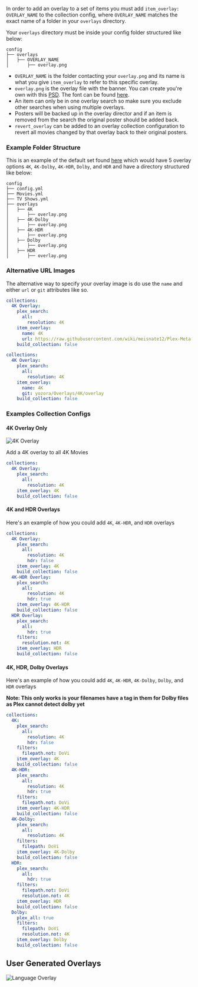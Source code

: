 In order to add an overlay to a set of items you must add `item_overlay: OVERLAY_NAME` to the collection config, where `OVERLAY_NAME` matches the exact name of a folder in your `overlays` directory.

Your `overlays` directory must be inside your config folder structured like below:

```
config
├── overlays
│   ├── OVERLAY_NAME
│       ├── overlay.png
```

* `OVERLAY_NAME` is the folder contacting your `overlay.png` and its name is what you give `item_overlay` to refer to this specific overlay.
* `overlay.png` is the overlay file with the banner. You can create you're own with this [PSD](https://github.com/meisnate12/Plex-Meta-Manager/blob/master/overlays.psd). The font can be found [here](https://www.dafontfree.net/freefonts-eurostile-extended-f123859.htm).
* An item can only be in one overlay search so make sure you exclude other searches when using multiple overlays.
* Posters will be backed up in the overlay director and if an item is removed from the search the original poster should be added back.
* `revert_overlay` can be added to an overlay collection configuration to revert all movies changed by that overlay back to their original posters. 

### Example Folder Structure

This is an example of the default set found [here](https://github.com/meisnate12/Plex-Meta-Manager/tree/master/config/overlays) which would have 5 overlay options `4K`, `4K-Dolby`, `4K-HDR`, `Dolby`, and `HDR` and have a directory structured like below:

```
config
├── config.yml
├── Movies.yml
├── TV Shows.yml
├── overlays
│   ├── 4K
│       ├── overlay.png
│   ├── 4K-Dolby
│       ├── overlay.png
│   ├── 4K-HDR
│       ├── overlay.png
│   ├── Dolby
│       ├── overlay.png
│   ├── HDR
│       ├── overlay.png
```

### Alternative URL Images
The alternative way to specify your overlay image is do use the `name` and either `url` or `git` attributes like so.

```yaml
collections:
  4K Overlay:
    plex_search:
      all:
        resolution: 4K
    item_overlay: 
      name: 4K
      url: https://raw.githubusercontent.com/wiki/meisnate12/Plex-Meta-Manager/overlay.png
    build_collection: false
```

```yaml
collections:
  4K Overlay:
    plex_search:
      all:
        resolution: 4K
    item_overlay: 
      name: 4K
      git: yozora/Overlays/4K/overlay
    build_collection: false
```

### Examples Collection Configs

#### 4K Overlay Only 

![4K Overlay](https://raw.githubusercontent.com/wiki/meisnate12/Plex-Meta-Manager/overlay1.png)

Add a 4K overlay to all 4K Movies

```yaml
collections:
  4K Overlay:
    plex_search:
      all:
        resolution: 4K
    item_overlay: 4K
    build_collection: false
```

#### 4K and HDR Overlays 

Here's an example of how you could add `4K`, `4K-HDR`, and `HDR` overlays

```yaml
collections:
  4K Overlay:
    plex_search:
      all:
        resolution: 4K
        hdr: false
    item_overlay: 4K
    build_collection: false
  4K-HDR Overlay:
    plex_search:
      all:
        resolution: 4K
        hdr: true
    item_overlay: 4K-HDR
    build_collection: false
  HDR Overlay:
    plex_search:
      all:
        hdr: true
    filters:
      resolution.not: 4K
    item_overlay: HDR
    build_collection: false
```

#### 4K, HDR, Dolby Overlays

Here's an example of how you could add `4K`, `4K-HDR`, `4K-Dolby`, `Dolby`, and `HDR` overlays

**Note: This only works is your filenames have a tag in them for Dolby files as Plex cannot detect dolby yet**


```yaml
collections:
  4K:
    plex_search:
      all:
        resolution: 4K
        hdr: false
    filters:
      filepath.not: DoVi
    item_overlay: 4K
    build_collection: false
  4K-HDR:
    plex_search:
      all:
        resolution: 4K
        hdr: true
    filters:
      filepath.not: DoVi
    item_overlay: 4K-HDR
    build_collection: false
  4K-Dolby:
    plex_search:
      all:
        resolution: 4K
    filters:
      filepath: DoVi
    item_overlay: 4K-Dolby
    build_collection: false
  HDR:
    plex_search:
      all:
        hdr: true
    filters:
      filepath.not: DoVi
      resolution.not: 4K
    item_overlay: HDR
    build_collection: false
  Dolby:
    plex_all: true
    filters:
      filepath: DoVi
      resolution.not: 4K
    item_overlay: Dolby
    build_collection: false
```

## User Generated Overlays

![Language Overlay](https://raw.githubusercontent.com/wiki/meisnate12/Plex-Meta-Manager/overlay2.png)